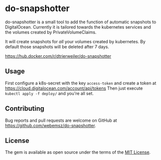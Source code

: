 # do-snapshotter

do-snapshotter is a small tool to add the function of automatic snapshots to DigitalOcean.
Currently it is tailored towards the kubernetes services and the volumes created by PrivateVolumeClaims.

It will create snapshots for *all* your volumes created by kubernetes.
By default those snapshots will be deleted after 7 days.

https://hub.docker.com/r/dtrierweiler/do-snapshotter

## Usage

First configure a k8s-secret with the key `access-token` and create a token at https://cloud.digitalocean.com/account/api/tokens
Then just execute `kubectl apply -f deploy/` and you're all set.

## Contributing

Bug reports and pull requests are welcome on GitHub at https://github.com/webemsz/do-snapshotter.

## License

The gem is available as open source under the terms of the [MIT License](https://opensource.org/licenses/MIT).
